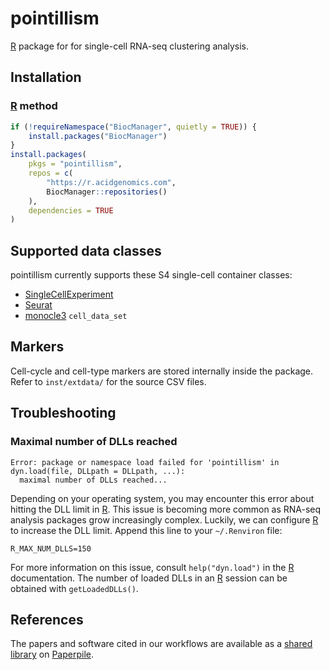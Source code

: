 # pointillism

[R][] package for for single-cell RNA-seq clustering analysis.

## Installation

### [R][] method

```r
if (!requireNamespace("BiocManager", quietly = TRUE)) {
    install.packages("BiocManager")
}
install.packages(
    pkgs = "pointillism",
    repos = c(
        "https://r.acidgenomics.com",
        BiocManager::repositories()
    ),
    dependencies = TRUE
)
```

## Supported data classes

pointillism currently supports these S4 single-cell container classes:

- [SingleCellExperiment][]
- [Seurat][]
- [monocle3][] `cell_data_set`

## Markers

Cell-cycle and cell-type markers are stored internally inside the package. Refer to `inst/extdata/` for the source CSV files.

## Troubleshooting

### Maximal number of DLLs reached

```
Error: package or namespace load failed for 'pointillism' in dyn.load(file, DLLpath = DLLpath, ...):
  maximal number of DLLs reached...
```

Depending on your operating system, you may encounter this error about hitting the DLL limit in [R][]. This issue is becoming more common as RNA-seq analysis packages grow increasingly complex. Luckily, we can configure [R][] to increase the DLL limit. Append this line to your `~/.Renviron` file:

```
R_MAX_NUM_DLLS=150
```

For more information on this issue, consult `help("dyn.load")` in the [R][] documentation. The number of loaded DLLs in an [R][] session can be obtained with `getLoadedDLLs()`.

## References

The papers and software cited in our workflows are available as a [shared library](https://paperpile.com/shared/5PLRi1) on [Paperpile][].

[biocmanager]: https://cran.r-project.org/package=BiocManager
[bioconductor]: https://bioconductor.org/
[conda]: https://conda.io/
[cran]: https://cran.r-project.org/  "The Comprehensive R Archive Network"
[michael steinbaugh]: https://mike.steinbaugh.com/
[monocle3]: https://cole-trapnell-lab.github.io/monocle3/
[paperpile]: https://paperpile.com/
[r]: https://www.r-project.org/
[seurat]: https://satijalab.org/seurat/
[singlecellexperiment]: https://bioconductor.org/packages/SingleCellExperiment/
